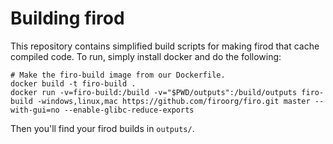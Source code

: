 Building firod
==============

This repository contains simplified build scripts for making firod that cache compiled code. To run, simply install
docker and do the following:

```shell
# Make the firo-build image from our Dockerfile.
docker build -t firo-build .
docker run -v=firo-build:/build -v="$PWD/outputs":/build/outputs firo-build -windows,linux,mac https://github.com/firoorg/firo.git master --with-gui=no --enable-glibc-reduce-exports
```

Then you'll find your firod builds in `outputs/`.
